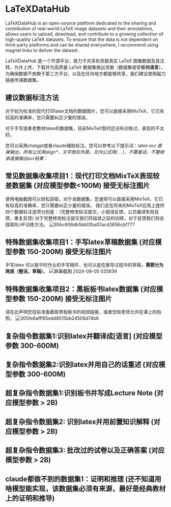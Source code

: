 # LaTeXDataHub
LaTeXDataHub is an open-source platform dedicated to the sharing and contribution of real-world LaTeX image datasets and their annotations, allows users to upload, download, and contribute to a growing collection of high-quality LaTeX datasets. To ensure that the data is not dependent on third-party platforms and can be shared everywhere, I recommend using magnet links to deliver the dataset.

LaTeXDataHub 是一个开源平台，致力于共享和贡献真实 LaTeX 图像数据及其注释，允许上传、下载并为高质量 LaTeX 数据集做出贡献（数据集接受**任何语言**）。为确保数据不依赖于第三方平台，以及在任何地方都能够共享，我们建议使用磁力链接传递数据集。

## 建议数据标注方法

对于较为标准的现代打印latex文档的数据图片，您可以直接采用MixTeX，它已有较高的准确率，您只需要纠正少量的错误。

对于手写或者老教材latex的数据集，目前MixTeX暂时还没有训练过，表现的不太好。

您可以采用chatgpt或者claude辅助标注。您可以参考以下提示词：_latex ocr 直接输出，所有公式用align*，文字放在外面，文内公式用\( .. \)，不要废话，不要继承直接输出ocr结果：_

## 常见数据集收集项目1：现代打印文档MixTeX表现较差数据集 (对应模型参数<100M) 接受无标注图片
使用电脑截图可以轻松获取，对于该数据集，您通常可以直接采用MixTeX，它已有较高的准确率，您只需要纠正少量的错误。
我们会在将来的MixTeX应用上提供四个数据标注选项分别是：（完整修改标注提交，小错误反馈，公式编译失败反馈，重复反馈)
对于完整修改标注提交我们将延续之前的训练，对于反馈我们将会探索RLHF训练方法。
![85bc606db5bb0fba07acd2656cbf777](https://github.com/user-attachments/assets/6e9bca0b-017a-40e2-be81-2c65d931e552)

## 特殊数据集收集项目1：手写latex草稿数据集 (对应模型参数 150-200M) 接受无标注图片
手写latex 可以是平时作业的手写稿件，也可以是在推导过程中的草稿，**需要分为两类（整洁，草稿）**。
![屏幕截图 2024-08-05 025839](https://github.com/user-attachments/assets/893d395d-60e4-4c78-a6b7-fc0f97f02528)

## 特殊数据集收集项目2：黑板板书latex数据集 (对应模型参数 150-200M) 接受无标注图片
请在此声明您目前准备截取黑板板书的视频链接，或者您经老师允许在课上的拍照。
![305fe6afff65edd8015bb24509d74b6](https://github.com/user-attachments/assets/3dbc950c-2594-4ab9-9dcd-fb7a6826a61d)

## 复杂指令数据集1:识别latex并翻译成[语言] (对应模型参数 300-600M)

## 复杂指令数据集2:识别latex并用自己的话重述 (对应模型参数 300-600M)

## 超复杂指令数据集1:识别板书并写成Lecture Note (对应模型参数 > 2B)

## 超复杂指令数据集2: 识别latex并用前置知识解释 (对应模型参数 > 2B)

## 超复杂指令数据集3: 批改过的试卷以及正确答案 (对应模型参数 > 2B)

## claude都做不到的数据集1：证明和推理 (还不知道用啥模型能实现，该数据集必须有来源，最好是经典教材上的证明和推导)



